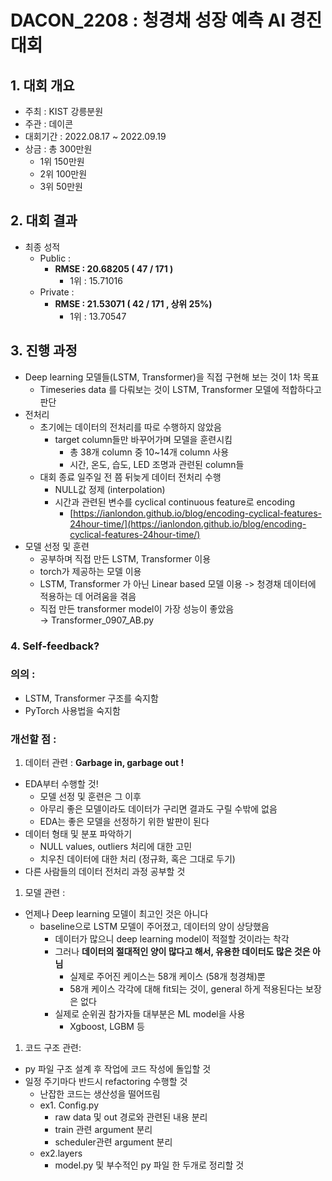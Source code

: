 # DACON_2208 : 청경채 성장 예측 AI 경진대회

## 1. 대회 개요

- 주최 : KIST 강릉분원
- 주관 : 데이콘
- 대회기간 : 2022.08.17 ~ 2022.09.19
- 상금 : 총 300만원
    - 1위 150만원
    - 2위 100만원
    - 3위 50만원

## 2. 대회 결과

- 최종 성적
    - Public  :
        - **RMSE : 20.68205  ( 47 / 171 )**
            - 1위 : 15.71016
    - Private :
        - **RMSE : 21.53071  ( 42 / 171 , 상위 25%)**
            - 1위 : 13.70547

## 3. 진행 과정

- Deep learning 모델들(LSTM, Transformer)을 직접 구현해 보는 것이 1차 목표
    - Timeseries data 를 다뤄보는 것이 LSTM, Transformer 모델에 적합하다고 판단
- 전처리
    - 초기에는 데이터의 전처리를 따로 수행하지 않았음
        - target column들만 바꾸어가며 모델을 훈련시킴
            - 총 38개 column 중 10~14개 column 사용
            - 시간, 온도, 습도, LED 조명과 관련된 column들
    - 대회 종료 일주일 전 쯤 뒤늦게 데이터 전처리 수행
        - NULL값 정제 (interpolation)
        - 시간과 관련된 변수를 cyclical continuous feature로 encoding
            - [https://ianlondon.github.io/blog/encoding-cyclical-features-24hour-time/](https://ianlondon.github.io/blog/encoding-cyclical-features-24hour-time/)
- 모델 선정 및 훈련
    - 공부하며 직접 만든 LSTM, Transformer 이용  
    - torch가 제공하는 모델 이용  
    - LSTM, Transformer 가 아닌 Linear based 모델 이용 -> 청경채 데이터에 적용하는 데 어려움을 겪음
    - 직접 만든 transformer model이 가장 성능이 좋았음  
        → Transformer_0907_AB.py  
    

### 4. Self-feedback?

### 의의 :

- LSTM, Transformer 구조를 숙지함
- PyTorch 사용법을 숙지함

### 개선할 점 :

1. 데이터 관련 : **Garbage in, garbage out !**
- EDA부터 수행할 것!
    - 모델 선정 및 훈련은 그 이후
    - 아무리 좋은 모델이라도 데이터가 구리면 결과도 구릴 수밖에 없음
    - EDA는 좋은 모델을 선정하기 위한 발판이 된다
- 데이터 형태 및 분포 파악하기
    - NULL values, outliers 처리에 대한 고민
    - 치우친 데이터에 대한 처리 (정규화, 혹은 그대로 두기)
- 다른 사람들의 데이터 전처리 과정 공부할 것

1. 모델 관련 : 
- 언제나 Deep learning 모델이 최고인 것은 아니다
    - baseline으로 LSTM 모델이 주어졌고, 데이터의 양이 상당했음
        - 데이터가 많으니 deep learning model이 적절할 것이라는 착각
        - 그러나 **데이터의 절대적인 양이 많다고 해서, 유용한 데이터도 많은 것은 아님**
            - 실제로 주어진 케이스는 58개 케이스 (58개 청경채)뿐
            - 58개 케이스 각각에 대해 fit되는 것이, general 하게 적용된다는 보장은 없다
        - 실제로 순위권 참가자들 대부분은 ML model을 사용
            - Xgboost, LGBM 등

1. 코드 구조 관련:
- py 파일 구조 설계 후 작업에 코드 작성에 돌입할 것
- 일정 주기마다 반드시 refactoring 수행할 것
    - 난잡한 코드는 생산성을 떨어뜨림
    - ex1. Config.py
        - raw data 및 out 경로와 관련된 내용 분리
        - train 관련 argument 분리
        - scheduler관련 argument 분리
    - ex2.layers
        - model.py 및 부수적인 py 파일 한 두개로 정리할 것
